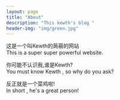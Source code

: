 ```yaml
---
layout: page
title: "About"
description: "This kewth's blog " 
header-img: "img/green.jpg"
---
```


这是一个叫Kewth的蒟蒻的网站   
This is a super super powerful website.   

你可能不认识我,谁是Kewth?   
You must know Kewth , so why do you ask?   

反正就是一个菜鸡啦!   
In short , he's a great person!   
